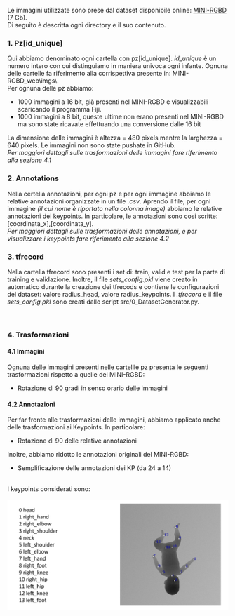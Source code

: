 Le immagini utilizzate sono prese dal dataset disponibile online: <a href="https://www.iosb.fraunhofer.de/en/competences/image-exploitation/object-recognition/sensor-networks/motion-analysis.html ">MINI-RGBD</a> (7 Gb).
<br>
Di seguito è descritta ogni directory e il suo contenuto.

<h3> 1. Pz[id_unique] </h3>
Qui abbiamo denominato ogni cartella con pz[id_unique]. <i>id_unique</i> è un numero intero con cui distinguiamo in maniera univoca ogni infante. 
Ognuna delle cartelle fa riferimento alla corrispettiva presente in:  MINI-RGBD_web\imgs\.
<br>
Per ognuna delle pz<id_unique> abbiamo:
<ul>
  <li>1000 immagini a 16 bit, già presenti nel MINI-RGBD e visualizzabili scaricando il programma Fiji.</li>
  <li>1000 immagini a 8 bit, queste ultime non erano presenti nel MINI-RGBD ma sono state ricavate effettuando una conversione dalle 16 bit</li>
</ul>
La dimensione delle immagini è altezza = 480 pixels mentre la larghezza = 640 pixels. Le immagini non sono state pushate in GitHub.
<br>
<i>Per maggiori dettagli sulle trasformazioni delle immagini fare riferimento alla sezione 4.1</i>


<h3> 2. Annotations </h3>
Nella certella annotazioni, per ogni pz e per ogni immagine abbiamo le relative annotazioni organizzate in un file <i>.csv</i>.
Aprendo il file, per ogni immagine <i>(il cui nome è riportato nella colonna image)</i> abbiamo le relative annotazioni dei keypoints. 
In particolare, le annotazioni sono cosi scritte: [coordinata_x],[coordinata_y].
<br>
<i>Per maggiori dettagli sulle trasformazioni delle annotazioni, e per visualizzare i keypoints fare riferimento alla sezione 4.2</i>

<h3> 3. tfrecord </h3>
Nella cartella tfrecord sono presenti i set di: train, valid e test per la parte di training e validazione.
Inoltre, il file <i>sets_config.pkl</i> viene creato in automatico durante la creazione dei tfrecods e contiene le configurazioni del dataset: 
valore radius_head, valore radius_keypoints. I <i>.tfrecord</i> e il file <i>sets_config.pkl</i> sono creati dallo script src/0_DatasetGenerator.py.
<br><br><br>
<h3> 4.  Trasformazioni </h3> 

<h4> 4.1 Immagini </h4> 
Ognuna delle immagini presenti nelle cartellle pz<num_unique_infante> presenta le seguenti trasformazioni rispetto a quelle del MINI-RGBD:
<ul>
  <li>Rotazione di 90 gradi in senso orario delle immagini</li>
</ul>

<h4> 4.2 Annotazioni </h4> 
Per far fronte alle trasformazioni delle immagini, abbiamo applicato anche delle trasformazioni ai Keypoints. In particolare:
<ul>
  <li>Rotazione di 90 delle relative annotazioni</li>
</ul>

Inoltre, abbiamo ridotto le annotazioni originali del MINI-RGBD:
<ul>
  <li>Semplificazione delle annotazioni dei KP (da 24 a 14)</li>
</ul>
<br>
I keypoints considerati sono:
<br><br>
<img src="./annotations/annotations.png">
<br><br>





